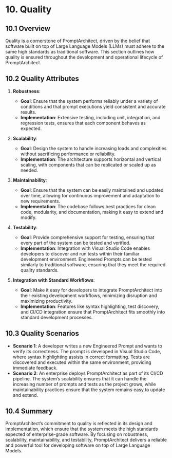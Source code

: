 # 10. Quality

## 10.1 Overview

Quality is a cornerstone of PromptArchitect, driven by the belief that software built on top of Large Language Models (LLMs) must adhere to the same high standards as traditional software. This section outlines how quality is ensured throughout the development and operational lifecycle of PromptArchitect.

## 10.2 Quality Attributes

1. **Robustness**:
   - **Goal**: Ensure that the system performs reliably under a variety of conditions and that prompt executions yield consistent and accurate results.
   - **Implementation**: Extensive testing, including unit, integration, and regression tests, ensures that each component behaves as expected.

2. **Scalability**:
   - **Goal**: Design the system to handle increasing loads and complexities without sacrificing performance or reliability.
   - **Implementation**: The architecture supports horizontal and vertical scaling, with components that can be replicated or scaled up as needed.

3. **Maintainability**:
   - **Goal**: Ensure that the system can be easily maintained and updated over time, allowing for continuous improvement and adaptation to new requirements.
   - **Implementation**: The codebase follows best practices for clean code, modularity, and documentation, making it easy to extend and modify.

4. **Testability**:
   - **Goal**: Provide comprehensive support for testing, ensuring that every part of the system can be tested and verified.
   - **Implementation**: Integration with Visual Studio Code enables developers to discover and run tests within their familiar development environment. Engineered Prompts can be tested similarly to traditional software, ensuring that they meet the required quality standards.

5. **Integration with Standard Workflows**:
   - **Goal**: Make it easy for developers to integrate PromptArchitect into their existing development workflows, minimizing disruption and maximizing productivity.
   - **Implementation**: Features like syntax highlighting, test discovery, and CI/CD integration ensure that PromptArchitect fits smoothly into standard development processes.

## 10.3 Quality Scenarios

- **Scenario 1**: A developer writes a new Engineered Prompt and wants to verify its correctness. The prompt is developed in Visual Studio Code, where syntax highlighting assists in correct formatting. Tests are discovered and executed within the same environment, providing immediate feedback.
- **Scenario 2**: An enterprise deploys PromptArchitect as part of its CI/CD pipeline. The system’s scalability ensures that it can handle the increasing number of prompts and tests as the project grows, while maintainability practices ensure that the system remains easy to update and extend.

## 10.4 Summary

PromptArchitect’s commitment to quality is reflected in its design and implementation, which ensure that the system meets the high standards expected of enterprise-grade software. By focusing on robustness, scalability, maintainability, and testability, PromptArchitect delivers a reliable and powerful tool for developing software on top of Large Language Models.
